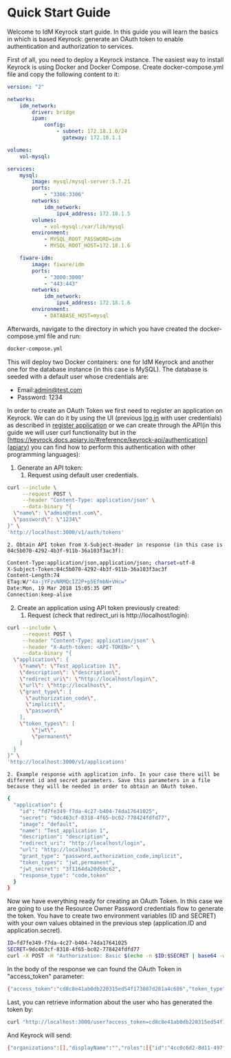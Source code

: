 # Quick Start Guide

Welcome to IdM Keyrock start guide. In this guide you will learn the basics in
which is based Keyrock: generate an OAuth token to enable authentication and
authorization to services.

First of all, you need to deploy a Keyrock instance. The easiest way to install
Keyrock is using Docker and Docker Compose. Create docker-compose.yml file and
copy the following content to it:

```yaml
version: "2"

networks:
    idm_network:
        driver: bridge
        ipam:
            config:
                - subnet: 172.18.1.0/24
                  gateway: 172.18.1.1

volumes:
    vol-mysql:

services:
    mysql:
        image: mysql/mysql-server:5.7.21
        ports:
            - "3306:3306"
        networks:
            idm_network:
                ipv4_address: 172.18.1.5
        volumes:
            - vol-mysql:/var/lib/mysql
        environment:
            - MYSQL_ROOT_PASSWORD=idm
            - MYSQL_ROOT_HOST=172.18.1.6

    fiware-idm:
        image: fiware/idm
        ports:
            - "3000:3000"
            - "443:443"
        networks:
            idm_network:
                ipv4_address: 172.18.1.6
        environment:
            - DATABASE_HOST=mysql
```

Afterwards, navigate to the directory in which you have created the
docker-compose.yml file and run:

```bash
docker-compose.yml
```

This will deploy two Docker containers: one for IdM Keyrock and another one for
the database instance (in this case is MySQL). The database is seeded with a
default user whose credentials are:

-   Email:admin@test.com
-   Password: 1234

In order to create an OAuth Token we first need to register an application on
Keyrock. We can do it by using the UI (previous
[log in](https://fiware-idm.readthedocs.io/en/latest/user_guide/#logging-in)
with user credentials) as described in
[register application](https://fiware-idm.readthedocs.io/en/latest/user_guide/#register-an-application)
or we can create through the API(in this guide we will user curl functionality
but in the
[https://keyrock.docs.apiary.io/#reference/keyrock-api/authentication](apiary)
you can find how to perform this authentication with other programming
languages):

1. Generate an API token:
    1. Request using default user credentials.

```bash
curl --include \
     --request POST \
     --header "Content-Type: application/json" \
     --data-binary "{
  \"name\": \"admin@test.com\",
  \"password\": \"1234\"
}" \
'http://localhost:3000/v1/auth/tokens'
```

    2. Obtain API token from X-Subject-Header in response (in this case is 04c5b070-4292-4b3f-911b-36a103f3ac3f):

```bash
Content-Type:application/json,application/json; charset=utf-8
X-Subject-Token:04c5b070-4292-4b3f-911b-36a103f3ac3f
Content-Length:74
ETag:W/"4a-jYFzvNRMQcIZ2P+p5EfmbN+VHcw"
Date:Mon, 19 Mar 2018 15:05:35 GMT
Connection:keep-alive
```

2. Create an application using API token previously created:
    1. Request (check that redirect_uri is http://localhost/login):

```bash
curl --include \
     --request POST \
     --header "Content-Type: application/json" \
     --header "X-Auth-token: <API-TOKEN>" \
     --data-binary "{
  \"application\": {
    \"name\": \"Test_application 1\",
    \"description\": \"description\",
    \"redirect_uri\": \"http://localhost/login\",
    \"url\": \"http://localhost\",
    \"grant_type\": [
      \"authorization_code\",
      \"implicit\",
      \"password\"
    ],
    \"token_types\": [
        \"jwt\",
        \"permanent\"
    ]
  }
}" \
'http://localhost:3000/v1/applications'
```

    2. Example response with application info. In your case there will be different id and secret parameters. Save this parameters in a file because they will be needed in order to obtain an OAuth token.

```bash
{
  "application": {
    "id": "fd7fe349-f7da-4c27-b404-74da17641025",
    "secret": "9dc463cf-8318-4f65-bc02-778424fdfd77",
    "image": "default",
    "name": "Test_application 1",
    "description": "description",
    "redirect_uri": "http://localhost/login",
    "url": "http://localhost",
    "grant_type": "password,authorization_code,implicit",
    "token_types": "jwt,permanent",
    "jwt_secret": "3f1164da20d50c62",
    "response_type": "code,token"
  }
}
```

Now we have everything ready for creating an OAuth Token. In this case we are
going to use the Resource Owner Password credentials flow to generate the token.
You have to create two environment variables (ID and SECRET) with your own
values obtained in the previous step (application.ID and application.secret).

```bash
ID=fd7fe349-f7da-4c27-b404-74da17641025
SECRET=9dc463cf-8318-4f65-bc02-778424fdfd77
curl -X POST -H "Authorization: Basic $(echo -n $ID:$SECRET | base64 -w 0)"   --header "Content-Type: application/x-www-form-urlencoded" -d "grant_type=password&username=admin@test.com&password=1234" http://localhost:3000/oauth2/token

```

In the body of the response we can found the OAuth Token in "access_token"
parameter:

```bash
{"access_token":"cd8c8e41ab0db220315ed54f173087d281a4c686","token_type":"Bearer","expires_in":3599,"refresh_token":"8b96bc9dfbc8f1c0bd53e18720b6feb5b47de661","scope":["bearer"]}
```

Last, you can retrieve information about the user who has generated the token
by:

```bash
curl "http://localhost:3000/user?access_token=cd8c8e41ab0db220315ed54f173087d281a4c686"
```

And Keyrock will send:

```bash
{"organizations":[],"displayName":"","roles":[{"id":"4cc0c6d2-8d11-497f-b679-7ffe052a5a69","name":"cacascasc"}],"app_id":"497419b7-4802-4981-bc05-e18d7b1c837a","trusted_apps":[],"isGravatarEnabled":false,"email":"admin@test.com","id":"admin","authorization_decision":"","app_azf_domain":"","eidas_profile":{},"username":"admin"}
```
